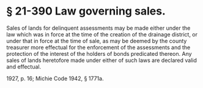 # § 21-390 Law governing sales.

<p>Sales of lands for delinquent assessments may be made either under the law which was in force at the time of the creation of the drainage district, or under that in force at the time of sale, as may be deemed by the county treasurer more effectual for the enforcement of the assessments and the protection of the interest of the holders of bonds predicated thereon. Any sales of lands heretofore made under either of such laws are declared valid and effectual.</p><p>1927, p. 16; Michie Code 1942, § 1771a.</p>